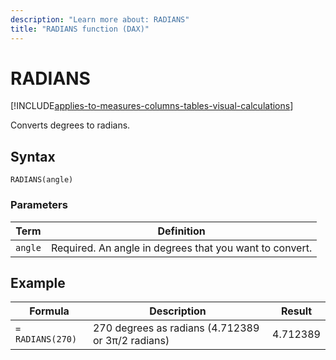 ```yaml
---
description: "Learn more about: RADIANS"
title: "RADIANS function (DAX)"
---
```

# RADIANS

[!INCLUDE[applies-to-measures-columns-tables-visual-calculations](includes/applies-to-measures-columns-tables-visual-calculations.md)]

Converts degrees to radians.  
  
## Syntax  
  
```dax
RADIANS(angle)  
```
  
### Parameters  
  
|Term|Definition|  
|--------|--------------|  
|`angle`|Required. An angle in degrees that you want to convert.|  
  
## Example  
  
|Formula|Description|Result|  
|-----------|---------------|----------|  
|`= RADIANS(270)`|270 degrees as radians (4.712389 or 3π/2 radians)|4.712389|  
